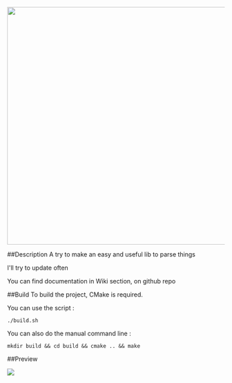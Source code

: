 <p align="center">
    <img src="https://github.com/AmayaHena/Nyx/blob/master/images/nyx_logo.png" width="550">
</p>

##Description
A try to make an easy and useful lib to parse things

I'll try to update often

You can find documentation in Wiki section, on github repo

##Build
To build the project, CMake is required.

You can use the script :
```
./build.sh
```

You can also do the manual command line :
```
mkdir build && cd build && cmake .. && make
```

##Preview

![](https://github.com/AmayaHena/Nyx/blob/master/images/example_code.gif)
